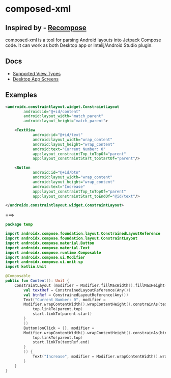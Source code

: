 # composed-xml

## Inspired by - [Recompose](https://github.com/pocmo/recompose)

composed-xml is a tool for parsing Android layouts into Jetpack Compose code. It can work as both Desktop app or Intelij/Android Studio plugin.

## Docs
* [Supported View Types](docs/SUPPORTED_VIEW_TYPES.md)
* [Desktop App Screens](desktop/screens)

## Examples
```xml
<androidx.constraintlayout.widget.ConstraintLayout
        android:id="@+id/content"
        android:layout_width="match_parent"
        android:layout_height="match_parent">

    <TextView
            android:id="@+id/text"
            android:layout_width="wrap_content"
            android:layout_height="wrap_content"
            android:text="Current Number: 0"
            app:layout_constraintTop_toTopOf="parent"
            app:layout_constraintStart_toStartOf="parent"/>

    <Button
            android:id="@+id/btn"
            android:layout_width="wrap_content"
            android:layout_height="wrap_content"
            android:text="Increase"
            app:layout_constraintTop_toTopOf="parent"
            app:layout_constraintStart_toEndOf="@id/text"/>

</androidx.constraintlayout.widget.ConstraintLayout>
```

===>

```kotlin
package temp

import androidx.compose.foundation.layout.ConstrainedLayoutReference
import androidx.compose.foundation.layout.ConstraintLayout
import androidx.compose.material.Button
import androidx.compose.material.Text
import androidx.compose.runtime.Composable
import androidx.compose.ui.Modifier
import androidx.compose.ui.unit.sp
import kotlin.Unit

@Composable
public fun Content(): Unit {
    ConstraintLayout (modifier = Modifier.fillMaxWidth().fillMaxHeight()) {
        val textRef = ConstrainedLayoutReference(Any())
        val btnRef = ConstrainedLayoutReference(Any())
        Text("Current Number: 0", modifier =
        Modifier.wrapContentWidth().wrapContentHeight().constrainAs(textRef, {
            top.linkTo(parent.top)
            start.linkTo(parent.start)
        }
        ))
        Button(onClick = {}, modifier =
        Modifier.wrapContentWidth().wrapContentHeight().constrainAs(btnRef, {
            top.linkTo(parent.top)
            start.linkTo(textRef.end)
        }
        )) {
            Text("Increase", modifier = Modifier.wrapContentWidth().wrapContentHeight())
        }
    }
}
```
